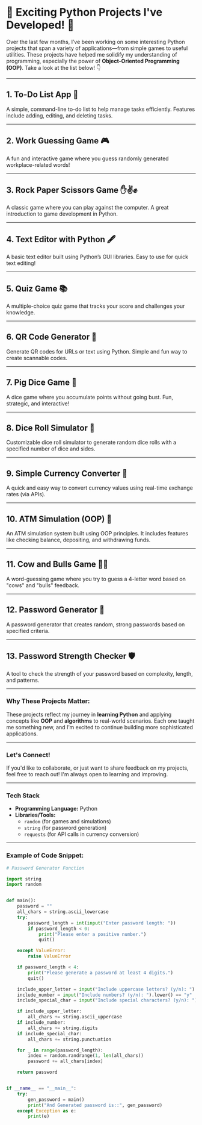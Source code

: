 # 🚀 Exciting Python Projects I've Developed! 🚀

Over the last few months, I’ve been working on some interesting Python projects that span a variety of applications—from
simple games to useful utilities. These projects have helped me solidify my understanding of programming, especially the
power of **Object-Oriented Programming (OOP)**. Take a look at the list below! 👇

---

## 1. **To-Do List App** 📝

A simple, command-line to-do list to help manage tasks efficiently. Features include adding, editing, and deleting
tasks.

---

## 2. **Work Guessing Game** 🎮

A fun and interactive game where you guess randomly generated workplace-related words!

---

## 3. **Rock Paper Scissors Game** ✋✌️✊

A classic game where you can play against the computer. A great introduction to game development in Python.

---

## 4. **Text Editor with Python** 🖋️

A basic text editor built using Python’s GUI libraries. Easy to use for quick text editing!

---

## 5. **Quiz Game** 📚

A multiple-choice quiz game that tracks your score and challenges your knowledge.

---

## 6. **QR Code Generator** 📲

Generate QR codes for URLs or text using Python. Simple and fun way to create scannable codes.

---

## 7. **Pig Dice Game** 🎲

A dice game where you accumulate points without going bust. Fun, strategic, and interactive!

---

## 8. **Dice Roll Simulator** 🎲

Customizable dice roll simulator to generate random dice rolls with a specified number of dice and sides.

---

## 9. **Simple Currency Converter** 💱

A quick and easy way to convert currency values using real-time exchange rates (via APIs).

---

## 10. **ATM Simulation (OOP)** 🏦

An ATM simulation system built using OOP principles. It includes features like checking balance, depositing, and
withdrawing funds.

---

## 11. **Cow and Bulls Game** 🐄🐂

A word-guessing game where you try to guess a 4-letter word based on "cows" and "bulls" feedback.

---

## 12. **Password Generator** 🔐

A password generator that creates random, strong passwords based on specified criteria.

---

## 13. **Password Strength Checker** 🛡️

A tool to check the strength of your password based on complexity, length, and patterns.

---

### Why These Projects Matter:

These projects reflect my journey in **learning Python** and applying concepts like **OOP** and **algorithms** to
real-world scenarios. Each one taught me something new, and I’m excited to continue building more sophisticated
applications.

---

### Let's Connect!

If you'd like to collaborate, or just want to share feedback on my projects, feel free to reach out! I'm always open to
learning and improving.



---

### Tech Stack

- **Programming Language:** Python
- **Libraries/Tools:**
    - `random` (for games and simulations)
    - `string` (for password generation)
    - `requests` (for API calls in currency conversion)

---

### Example of Code Snippet:

```python
# Password Generator Function

import string
import random


def main():
    password = ""
    all_chars = string.ascii_lowercase
    try:
        password_length = int(input("Enter password length: "))
        if password_length < 0:
            print("Please enter a positive number.")
            quit()

    except ValueError:
        raise ValueError

    if password_length < 4:
        print("Please generate a password at least 4 digits.")
        quit()

    include_upper_letter = input("Include uppercase letters? (y/n): ").lower() == "y"
    include_number = input("Include numbers? (y/n): ").lower() == "y"
    include_special_char = input("Include special characters? (y/n): ").lower() == "y"

    if include_upper_letter:
        all_chars += string.ascii_uppercase
    if include_number:
        all_chars += string.digits
    if include_special_char:
        all_chars += string.punctuation

    for _ in range(password_length):
        index = random.randrange(1, len(all_chars))
        password += all_chars[index]

    return password


if __name__ == "__main__":
    try:
        gen_password = main()
        print("And Generated password is::", gen_password)
    except Exception as e:
        print(e)

```
